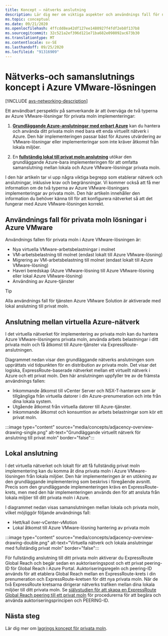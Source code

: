 ```yaml
---
title: Koncept – nätverks anslutning
description: Lär dig mer om viktiga aspekter och användnings fall för nätverk och anslutningar i Azure VMware-lösningar.
ms.topic: conceptual
ms.date: 09/21/2020
ms.openlocfilehash: 4ffcdd8ea42df127ee1480927f4fdf2eb8f137b8
ms.sourcegitcommit: 32c521a2ef396d121e71ba682e098092ac673b30
ms.translationtype: MT
ms.contentlocale: sv-SE
ms.lasthandoff: 09/25/2020
ms.locfileid: "91316909"
---
```

# <a name="azure-vmware-solution-networking-and-interconnectivity-concepts"></a>Nätverks-och samanslutnings koncept i Azure VMware-lösningen

[!INCLUDE [avs-networking-description](includes/avs-networking-description.md)]

Ett användbart perspektiv på samverkande är att överväga de två typerna av Azure VMware-lösningar för privata moln implementeringar:

1. [**Grundläggande Azure-anslutningar med enbart Azure**](#azure-virtual-network-interconnectivity) kan du hantera och använda ditt privata moln med bara ett enda virtuellt nätverk i Azure. Den här implementeringen passar bäst för Azures utvärdering av VMware-lösningar eller implementeringar som inte kräver åtkomst från lokala miljöer.

1. En [**fullständig lokal till privat moln anslutning**](#on-premises-interconnectivity) utökar den grundläggande Azure-bara implementeringen för att omfatta samanslutning mellan lokala och Azure VMware-lösningar privata moln.
 
I den här artikeln tar vi upp några viktiga begrepp som etablerar nätverk och anslutningar, inklusive krav och begränsningar. Vi kommer också att få mer information om de två typerna av Azure VMware-lösningars implementeringar av privata moln. Den här artikeln innehåller den information du behöver känna till för att konfigurera nätverket så att det fungerar med Azure VMware-lösningen korrekt.

## <a name="azure-vmware-solution-private-cloud-use-cases"></a>Användnings fall för privata moln lösningar i Azure VMware

Användnings fallen för privata moln i Azure VMware-lösningen är:
- Nya virtuella VMware-arbetsbelastningar i molnet
- VM-arbetsbelastning till molnet (endast lokalt till Azure VMware-lösning)
- Migrering av VM-arbetsbelastning till molnet (endast lokalt till Azure VMware-lösning)
- Haveri beredskap (Azure VMware-lösning till Azure VMware-lösning eller lokal Azure VMware-lösning)
- Användning av Azure-tjänster

> [!TIP]
> Alla användnings fall för tjänsten Azure VMware Solution är aktiverade med lokal anslutning till privat moln.

## <a name="azure-virtual-network-interconnectivity"></a>Anslutning mellan virtuella Azure-nätverk

I det virtuella nätverket för implementering av privata moln kan du hantera Azure VMware-lösningens privata moln, använda arbets belastningar i ditt privata moln och få åtkomst till Azure-tjänster via ExpressRoute-anslutningen. 

Diagrammet nedan visar den grundläggande nätverks anslutningen som upprättats vid tidpunkten för en distribution av privata moln. Det visar det logiska, ExpressRoute-baserade nätverket mellan ett virtuellt nätverk i Azure och ett privat moln. Den här anslutningen uppfyller tre av de främsta användnings fallen:
* Inkommande åtkomst till vCenter Server och NSX-T-hanterare som är tillgängliga från virtuella datorer i din Azure-prenumeration och inte från dina lokala system. 
* Utgående åtkomst från virtuella datorer till Azure-tjänster. 
* Inkommande åtkomst och konsumtion av arbets belastningar som kör ett privat moln.

:::image type="content" source="media/concepts/adjacency-overview-drawing-single.png" alt-text="Grundläggande virtuellt nätverk för anslutning till privat moln" border="false":::

## <a name="on-premises-interconnectivity"></a>Lokal anslutning

I det virtuella nätverket och lokalt för att få fullständig privat moln implementering kan du komma åt dina privata moln i Azure VMware-lösningen från lokala miljöer. Den här implementeringen är en utökning av den grundläggande implementering som beskrivs i föregående avsnitt. Precis som den grundläggande implementeringen krävs en ExpressRoute-krets, men med den här implementeringen används den för att ansluta från lokala miljöer till ditt privata moln i Azure. 

I diagrammet nedan visas samanslutningen mellan lokala och privata moln, vilket möjliggör följande användnings fall:
* Hett/kall över-vCenter-vMotion
* Lokal åtkomst till Azure VMware-lösning hantering av privata moln

:::image type="content" source="media/concepts/adjacency-overview-drawing-double.png" alt-text="Virtuella nätverk och lokala anslutningar med fullständig privat moln" border="false":::

För fullständig anslutning till ditt privata moln aktiverar du ExpressRoute Global Reach och begär sedan en auktoriseringspost och ett privat peering-ID för Global Reach i Azure Portal. Auktoriseringsregeln och peering-ID används för att etablera Global Reach mellan en ExpressRoute-krets i din prenumeration och ExpressRoute-kretsen för ditt nya privata moln. När de två ExpressRoute kretsarna dirigerar nätverks trafiken mellan dina lokala miljöer till ditt privata moln.  Se [självstudien för att skapa en ExpressRoute Global Reach peering till ett privat moln](tutorial-expressroute-global-reach-private-cloud.md) för procedurerna för att begära och använda auktoriseringsprincipen och PEERING-ID.



## <a name="next-steps"></a>Nästa steg 
Lär dig mer om [lagrings koncept för privata moln](concepts-storage.md).


<!-- LINKS - external -->
[enable Global Reach]: ../expressroute/expressroute-howto-set-global-reach.md

<!-- LINKS - internal -->

